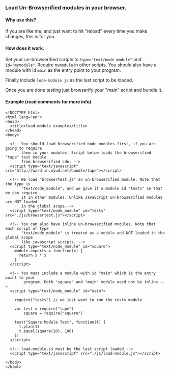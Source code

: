 ### Load Un-Browserified modules in your browser.

#### Why use this?
If you are like me, and just want to hit "reload" every time you make changes, this is for you.

#### How does it work.
Set your un-browserified scripts to `type="text/node_module"` and `id="mymodule"`. Require `mymodule` in other scripts. You should also have a module with id `main` as the entry point to your program.

Finally include `lode-module.js` as the last script to be loaded.

Once you are done testing just browserify your "main" script and bundle it.

#### Example (read comments for more info)

    <!DOCTYPE html>
    <html lang="en">
    <head>
      <title>load-module example</title>
    </head>
    <body>
    
      <!-- You should load browserified node modules first, if you are going to require
           them in your modules. Script below loads the browserified "tape" test module
           from browserified cdn. -->
      <script type="text/javascript" src="http://wzrd.in.nyud.net/bundle/tape"></script>
    
      <!-- We load "browsertest.js" an un-browserified module. Note that the type is
           "text/node_module", and we give it a module id "tests" so that we can require
           it in other modules. Unlike JavaScript un-browserified modules are NOT loaded
           in the global scope.-->
      <script type="text/node_module" id="tests" src="./js/browsertest.js"></script>
    
      <!-- You can also have inline un-browserified modules. Note that each script of type
           "text/node_module" is treated as a module and NOT loaded in the global scope
           like javascript scripts. -->
      <script type="text/node_module" id="square">
        module.exports = function(x) {
          return x * x
        }
      </script>
    
      <!-- You must include a module with id "main" which is the entry point to your 
            program. Both "square" and "main" module need not be inline.-->
      <script type="text/node_module" id="main">
    
        require("tests") // we just want to run the tests module
    
        var test = require("tape")
            square = require("square")
    
        test("Square Module Test", function(t) {
          t.plan(1)
          t.equal(square(10), 100)
        })
      </script>
    
      <!-- load-module.js must be the last script loaded -->
      <script type="text/javascript" src="./js/load-module.js"></script>
    
    </body>
    </html>